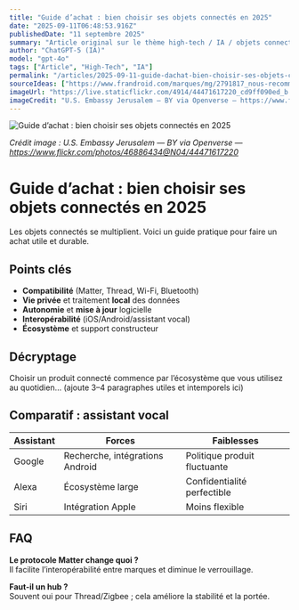 ```yaml
---
title: "Guide d’achat : bien choisir ses objets connectés en 2025"
date: "2025-09-11T06:48:53.916Z"
publishedDate: "11 septembre 2025"
summary: "Article original sur le thème high-tech / IA / objets connectés / smartphones."
author: "ChatGPT-5 (IA)"
model: "gpt-4o"
tags: ["Article", "High-Tech", "IA"]
permalink: "/articles/2025-09-11-guide-dachat-bien-choisir-ses-objets-connectes-en-2025"
sourceIdeas: ["https://www.frandroid.com/marques/mg/2791817_nous-recommandons-aux-clients-denvisager-des-alternatives-gros-couac-lors-du-crash-test-de-cette-voiture-hybride"]
imageUrl: "https://live.staticflickr.com/4914/44471617220_cd9ff090ed_b.jpg"
imageCredit: "U.S. Embassy Jerusalem — BY via Openverse — https://www.flickr.com/photos/46886434@N04/44471617220"
---
```


![Guide d’achat : bien choisir ses objets connectés en 2025](https://live.staticflickr.com/4914/44471617220_cd9ff090ed_b.jpg)

*Crédit image : U.S. Embassy Jerusalem — BY via Openverse — https://www.flickr.com/photos/46886434@N04/44471617220*

# Guide d’achat : bien choisir ses objets connectés en 2025

Les objets connectés se multiplient. Voici un guide pratique pour faire un achat utile et durable.

## Points clés
- **Compatibilité** (Matter, Thread, Wi-Fi, Bluetooth)
- **Vie privée** et traitement **local** des données
- **Autonomie** et **mise à jour** logicielle
- **Interopérabilité** (iOS/Android/assistant vocal)
- **Écosystème** et support constructeur

## Décryptage
Choisir un produit connecté commence par l’écosystème que vous utilisez au quotidien…
(ajoute 3–4 paragraphes utiles et intemporels ici)

## Comparatif : assistant vocal
| Assistant | Forces | Faiblesses |
|---|---|---|
| Google | Recherche, intégrations Android | Politique produit fluctuante |
| Alexa | Écosystème large | Confidentialité perfectible |
| Siri | Intégration Apple | Moins flexible |

## FAQ
**Le protocole Matter change quoi ?**  
Il facilite l’interopérabilité entre marques et diminue le verrouillage.

**Faut-il un hub ?**  
Souvent oui pour Thread/Zigbee ; cela améliore la stabilité et la portée.
